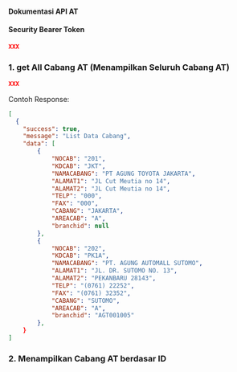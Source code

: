 #### Dokumentasi API AT
#### Security Bearer Token
```json
XXX
```
### 1. get All Cabang AT (Menampilkan Seluruh Cabang AT)
```json
XXX
```

Contoh Response: 
```json
[
  {
    "success": true,
    "message": "List Data Cabang",
    "data": [
        {
            "NOCAB": "201",
            "KDCAB": "JKT",
            "NAMACABANG": "PT AGUNG TOYOTA JAKARTA",
            "ALAMAT1": "JL Cut Meutia no 14",
            "ALAMAT2": "JL Cut Meutia no 14",
            "TELP": "000",
            "FAX": "000",
            "CABANG": "JAKARTA",
            "AREACAB": "A",
            "branchid": null
        },
        {
            "NOCAB": "202",
            "KDCAB": "PK1A",
            "NAMACABANG": "PT. AGUNG AUTOMALL SUTOMO",
            "ALAMAT1": "JL. DR. SUTOMO NO. 13",
            "ALAMAT2": "PEKANBARU 28143",
            "TELP": "(0761) 22252",
            "FAX": "(0761) 32352",
            "CABANG": "SUTOMO",
            "AREACAB": "A",
            "branchid": "AGT001005"
        },
    }
]
```

### 2. Menampilkan Cabang AT berdasar ID 
